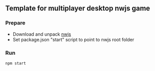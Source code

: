 ## Template for multiplayer desktop nwjs game

### Prepare

* Download and unpack [nwjs](https://nwjs.io/)
* Set package.json "start" script to point to nwjs root folder

### Run
```
npm start
```
